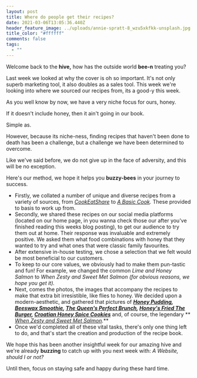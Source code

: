 ```yaml
---
layout: post
title: Where do people get their recipes?
date: 2021-03-06T13:05:36.440Z
header_feature_image: ../uploads/annie-spratt-8_wzu5xkfkk-unsplash.jpg
title_color: "#ffffff"
comments: false
tags:
  - ""
---
```

Welcome back to the **hive,** how has the outside world **bee-n** treating you?

Last week we looked at why the cover is oh so important. It's not only superb marketing tool, it also doubles as a sales tool. This week we're looking into where we sourced our recipes from, its a good-y this week. 

As you well know by now, we have a very niche focus for ours, honey. 

If it doesn't include honey, then it ain't going in our book.

Simple as. 

However, because its niche-ness, finding recipes that haven't been done to death has been a challenge, but a challenge we have been determined to overcome. 

Like we've said before, we do not give up in the face of adversity, and this will be no exception. 

Here's our method, we hope it helps you **buzzy-bees** in your journey to success.

* Firstly, we collated a number of unique and diverse recipes from a variety of sources, from *[CookEatShare](https://cookeatshare.com)* to *[A Basic Cook](http://www.abasiccook.com).* These provided to basis to work up from. 
* Secondly, we shared these recipes on our social media platforms (located on our home page, in you wanna check those our after you've finished reading this weeks blog posting), to get our audience to try them out at home. Their response was invaluable and extremely positive. We asked them what food combinations with honey that they wanted to try and what ones that were classic family favourites.
* After extensive in-house testing, we chose a selection that we felt would be most beneficial to our customers. 
* To keep to our core values, we obviously had to make them pun-tastic and fun! For example, we changed the common *Lime and Honey Salmon* to *When Zesty and Sweet Met Salmon (*for obvious reasons, we hope you get it)*.*
* Next, comes the photos, the images that accompany the recipes to make that extra bit irresistible, like flies to honey. We decided upon a modern-aesthetic, and gathered that pictures of ***[Honey Pudding](https://bloggg-website.netlify.app/recipes/recipe6/), [Beeswax Smoothie](https://bloggg-website.netlify.app/recipes/recipe1/), [The Queen's Perfect Brunch](https://bloggg-website.netlify.app/recipes/recipe2/), [Honey's Fried The Burger](https://bloggg-website.netlify.app/recipes/recipe3/), [Croatian Honey Spice Cookies](https://bloggg-website.netlify.app/recipes/recipe4/)*** and, of course, the legendary ** *[When Zesty and Sweet Met Salmon](https://bloggg-website.netlify.app/recipes/recipe5/).*** 
* Once we'd completed all of these vital tasks, there's only one thing left to do, and that's start the creation and production of the recipe book.

We hope this has been another insightful week for our amazing hive and we're already **buzzing** to catch up with you next week with: *A Website, should I or not?*

Until then, focus on staying safe and happy during these hard time.